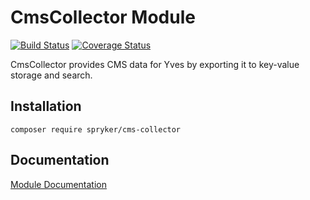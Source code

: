 # CmsCollector Module
[![Build Status](https://travis-ci.org/spryker/CmsCollector.svg)](https://travis-ci.org/spryker/CmsCollector)
[![Coverage Status](https://coveralls.io/repos/github/spryker/CmsCollector/badge.svg)](https://coveralls.io/github/spryker/CmsCollector)

CmsCollector provides CMS data for Yves by exporting it to key-value storage and search.

## Installation

```
composer require spryker/cms-collector
```

## Documentation

[Module Documentation](http://academy.spryker.com/developing_with_spryker/module_guide/content_management/cms/cms.html)
